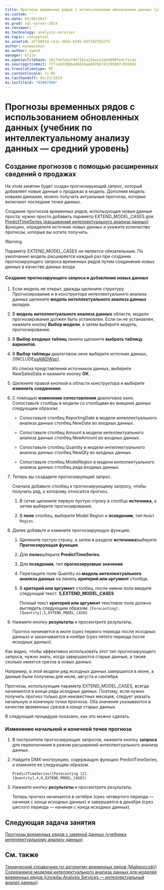 ```yaml
---
title: Прогнозы временных рядов с использованием обновленных данных (учебника интеллектуальному анализу данных) | Документация Майкрософт
ms.custom: ''
ms.date: 03/09/2017
ms.prod: sql-server-2014
ms.reviewer: ''
ms.technology: analysis-services
ms.topic: conceptual
ms.assetid: af73681d-ce1c-4b6e-b195-6df3d2fb5275
author: minewiskan
ms.author: owend
manager: kfile
ms.openlocfilehash: 2017defaba74071b1a12bee14a5d8907e4c71cda
ms.sourcegitcommit: f7fced330b64d6616aeb8766747295807c92dd41
ms.translationtype: MT
ms.contentlocale: ru-RU
ms.lasthandoff: 04/23/2019
ms.locfileid: "63067560"
---
```

# <a name="time-series-predictions-using-updated-data-intermediate-data-mining-tutorial"></a>Прогнозы временных рядов с использованием обновленных данных (учебник по интеллектуальному анализу данных — средний уровень)
    
## <a name="creating-predictions-using-the-extended-sales-data"></a>Создание прогнозов с помощью расширенных сведений о продажах  
 На этом занятии будет создан прогнозирующий запрос, который добавляет новые данные о продажах в модель. Дополняя модель новыми данными, можно получать актуальные прогнозы, которые включают последние точки данных.  
  
 Создание прогнозов временных рядов, использующих новые данные проста: нужно просто добавить параметр EXTEND_MODEL_CASES для [PredictTimeSeries &#40;расширений интеллектуального анализа данных&#41; ](/sql/dmx/predicttimeseries-dmx) функцию, определите источник новых данных и укажите количество прогнозы, которые вы хотите получить.  
  
> [!WARNING]  
>  Параметр EXTEND_MODEL_CASES не является обязательным. По умолчанию модель расширяется каждый раз при создании прогнозирующего запроса временных рядов путем соединения новых данных в качестве данных входа.  
  
#### <a name="to-build-the-prediction-query-and-add-new-data"></a>Создание прогнозирующего запроса и добавление новых данных  
  
1.  Если модель не открыт, дважды щелкните структуру Прогнозирование и в конструкторе интеллектуального анализа данных щелкните **модель интеллектуального анализа данных** вкладки.  
  
2.  В **модель интеллектуального анализа данных** области, модели прогнозирования должен быть установлен. Если он не установлен, нажмите кнопку **Выбор модели**, а затем выберите модель, прогнозирование.  
  
3.  В **Выбор входных таблиц** панели щелкните **выбрать таблицу вариантов**.  
  
4.  В **Выбор таблицы** диалоговом окне выберите источник данных, [!INCLUDE[ssAWDWsp](../includes/ssawdwsp-md.md)].  
  
     Из списка представлений источников данных, выберите NewSalesData и нажмите кнопку **ОК**.  
  
5.  Щелкните правой кнопкой в области конструктора и выберите **изменить соединения**.  
  
6.  С помощью **изменение сопоставления** диалоговое окно, Сопоставьте столбцы в модели со столбцами во внешних данных следующим образом:  
  
    -   Сопоставьте столбец ReportingDate в модели интеллектуального анализа данных столбец NewDate во входных данных.  
  
    -   Сопоставьте столбец Amount в модели интеллектуального анализа данных столбец NewAmount во входных данных.  
  
    -   Сопоставьте столбец Quantity в модели интеллектуального анализа данных столбец NewQty во входных данных.  
  
    -   Сопоставьте столбец ModelRegion в модели интеллектуального анализа данных столбец ряда входных данных.  
  
7.  Теперь вы создадите прогнозирующий запрос.  
  
     Сначала добавьте столбец к прогнозирующему запросу, чтобы получить ряд, к которому относится прогноз.  
  
    1.  В сетке щелкните первую пустую строку в столбце **источника**, а затем выберите прогнозирование.  
  
    2.  В **поле** столбец, выберите Model Region и **псевдоним**, тип `Model Region`.  
  
8.  Далее добавьте и измените прогнозирующую функцию.  
  
    1.  Щелкните пустую строку, а затем в разделе **источника**выберите **Прогнозирующая функция**.  
  
    2.  Для **поле**выберите **PredictTimeSeries**.  
  
    3.  Для **псевдоним**, тип **прогнозируемые значения**.  
  
    4.  Перетащите поле Quantity из **модель интеллектуального анализа данных** на панель **критерий или аргумент** столбца.  
  
    5.  В **критерий или аргумент** столбец, после имени поля введите следующий текст:  **5,EXTEND_MODEL_CASES**  
  
         Полный текст **критерий или аргумент** текстовое поле должно выглядеть следующим образом: `[Forecasting].[Quantity],5,EXTEND_MODEL_CASES`  
  
9. Нажмите кнопку **результаты** и просмотрите результаты.  
  
     Прогноз начинается в июле (срез первого периода после исходных данных) и заканчивается в ноябре (срез пятого периода после исходных данных).  
  
 Как видно, чтобы эффективно использовать этот тип прогнозирующего запроса, нужно знать, когда завершаются старые данные, а также сколько имеется срезов в новых данных.  
  
 Например, в этой модели ряд исходных данных завершился в июне, а данные были получены для июля, августа и сентября.  
  
 Прогнозы, использующие параметр EXTEND_MODEL_CASES, всегда начинаются в конце ряда исходных данных. Поэтому, если нужно получить прогноз только для неизвестных месяцев, следует указать начальную и конечную точки прогноза. Оба значения указываются в качестве временных срезов в конце старых данных.  
  
 В следующей процедуре показано, как это можно сделать.  
  
### <a name="change-the-start-and-end-points-of-the-predictions"></a>Изменение начальной и конечной точек прогноза  
  
1.  В построителе прогнозирующих запросов, нажмите кнопку **запроса** для переключения в режим расширений интеллектуального анализа данных.  
  
2.  Найдите DMX-инструкцию, содержащую функцию PredictTimeSeries, и измените ее следующим образом.  
  
     `PredictTimeSeries([Forecasting 12].[Quantity],4,6,EXTEND_MODEL_CASES)`  
  
3.  Нажмите кнопку **результаты** и просмотрите результаты.  
  
     Теперь прогноз начинается в октябре (срез четвертого периода — начиная с конца исходных данных) и завершается в декабре (срез шестого периода — начиная с конца исходных данных).  
  
## <a name="next-task-in-lesson"></a>Следующая задача занятия  
 [Прогнозы временных рядов с заменой данных &#40;учебника интеллектуальному анализу данных&#41;](../../2014/tutorials/time-series-predictions-replacement-data-intermediate-data-mining.md)  
  
## <a name="see-also"></a>См. также  
 [Технический справочник по алгоритму временных рядов (Майкрософт)](../../2014/analysis-services/data-mining/microsoft-time-series-algorithm-technical-reference.md)   
 [Содержимое моделей интеллектуального анализа данных для моделей временных рядов (службы Analysis Services — интеллектуальный анализ данных)](../../2014/analysis-services/data-mining/mining-model-content-for-time-series-models-analysis-services-data-mining.md)  
  
  
